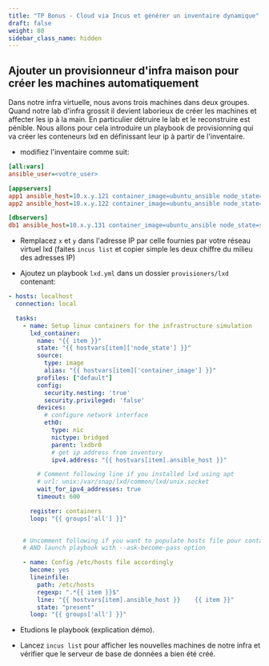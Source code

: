 ```yaml
---
title: "TP Bonus - Cloud via Incus et générer un inventaire dynamique" 
draft: false
weight: 80
sidebar_class_name: hidden
---
```

## Ajouter un provisionneur d'infra maison pour créer les machines automatiquement

<!-- FIXME: verif https://github.com/ansible/ansible/issues/82546 -->

Dans notre infra virtuelle, nous avons trois machines dans deux groupes. Quand notre lab d'infra grossit il devient laborieux de créer les machines et affecter les ip à la main. En particulier détruire le lab et le reconstruire est pénible. Nous allons pour cela introduire un playbook de provisionning qui va créer les conteneurs lxd en définissant leur ip à partir de l'inventaire.

- modifiez l'inventaire comme suit:

```ini
[all:vars]
ansible_user=<votre_user>

[appservers]
app1 ansible_host=10.x.y.121 container_image=ubuntu_ansible node_state=started
app2 ansible_host=10.x.y.122 container_image=ubuntu_ansible node_state=started

[dbservers]
db1 ansible_host=10.x.y.131 container_image=ubuntu_ansible node_state=started
```

- Remplacez `x` et `y` dans l'adresse IP par celle fournies par votre réseau virtuel lxd (faites `incus list` et copier simple les deux chiffre du milieu des adresses IP)

- Ajoutez un playbook `lxd.yml` dans un dossier `provisioners/lxd` contenant:

```yaml
- hosts: localhost
  connection: local

  tasks:
    - name: Setup linux containers for the infrastructure simulation
      lxd_container:
        name: "{{ item }}"
        state: "{{ hostvars[item]['node_state'] }}"
        source:
          type: image
          alias: "{{ hostvars[item]['container_image'] }}"
        profiles: ["default"]
        config:
          security.nesting: 'true' 
          security.privileged: 'false' 
        devices:
          # configure network interface
          eth0:
            type: nic
            nictype: bridged
            parent: lxdbr0
            # get ip address from inventory
            ipv4.address: "{{ hostvars[item].ansible_host }}"

        # Comment following line if you installed lxd using apt
        # url: unix:/var/snap/lxd/common/lxd/unix.socket
        wait_for_ipv4_addresses: true
        timeout: 600

      register: containers
      loop: "{{ groups['all'] }}"
    

    # Uncomment following if you want to populate hosts file pour container local hostnames
    # AND launch playbook with --ask-become-pass option

    - name: Config /etc/hosts file accordingly
      become: yes
      lineinfile:
        path: /etc/hosts
        regexp: ".*{{ item }}$"
        line: "{{ hostvars[item].ansible_host }}    {{ item }}"
        state: "present"
      loop: "{{ groups['all'] }}"
```

- Etudions le playbook (explication démo).

<!-- - Lancez le playbook avec `sudo` car `incus` se contrôle en root sur localhost: `sudo ansible-playbook provision_incus_infra` (c'est le seul cas exceptionnel ou ansible-playbook doit être lancé avec sudo, pour les autre playbooks ce n'est pas le cas) -->

- Lancez `incus list` pour afficher les nouvelles machines de notre infra et vérifier que le serveur de base de données a bien été créé.
